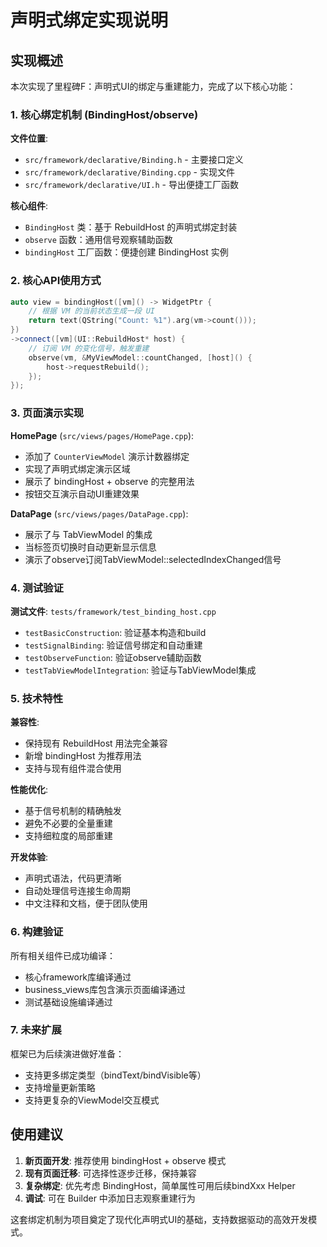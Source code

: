 # 声明式绑定实现说明

## 实现概述

本次实现了里程碑F：声明式UI的绑定与重建能力，完成了以下核心功能：

### 1. 核心绑定机制 (BindingHost/observe)

**文件位置**: 
- `src/framework/declarative/Binding.h` - 主要接口定义
- `src/framework/declarative/Binding.cpp` - 实现文件
- `src/framework/declarative/UI.h` - 导出便捷工厂函数

**核心组件**:
- `BindingHost` 类：基于 RebuildHost 的声明式绑定封装
- `observe` 函数：通用信号观察辅助函数
- `bindingHost` 工厂函数：便捷创建 BindingHost 实例

### 2. 核心API使用方式

```cpp
auto view = bindingHost([vm]() -> WidgetPtr {
    // 根据 VM 的当前状态生成一段 UI
    return text(QString("Count: %1").arg(vm->count()));
})
->connect([vm](UI::RebuildHost* host) {
    // 订阅 VM 的变化信号，触发重建
    observe(vm, &MyViewModel::countChanged, [host]() {
        host->requestRebuild();
    });
});
```

### 3. 页面演示实现

**HomePage** (`src/views/pages/HomePage.cpp`):
- 添加了 `CounterViewModel` 演示计数器绑定
- 实现了声明式绑定演示区域
- 展示了 bindingHost + observe 的完整用法
- 按钮交互演示自动UI重建效果

**DataPage** (`src/views/pages/DataPage.cpp`):
- 展示了与 TabViewModel 的集成
- 当标签页切换时自动更新显示信息
- 演示了observe订阅TabViewModel::selectedIndexChanged信号

### 4. 测试验证

**测试文件**: `tests/framework/test_binding_host.cpp`
- `testBasicConstruction`: 验证基本构造和build
- `testSignalBinding`: 验证信号绑定和自动重建
- `testObserveFunction`: 验证observe辅助函数
- `testTabViewModelIntegration`: 验证与TabViewModel集成

### 5. 技术特性

**兼容性**:
- 保持现有 RebuildHost 用法完全兼容
- 新增 bindingHost 为推荐用法
- 支持与现有组件混合使用

**性能优化**:
- 基于信号机制的精确触发
- 避免不必要的全量重建
- 支持细粒度的局部重建

**开发体验**:
- 声明式语法，代码更清晰
- 自动处理信号连接生命周期
- 中文注释和文档，便于团队使用

### 6. 构建验证

所有相关组件已成功编译：
- 核心framework库编译通过
- business_views库包含演示页面编译通过
- 测试基础设施编译通过

### 7. 未来扩展

框架已为后续演进做好准备：
- 支持更多绑定类型（bindText/bindVisible等）
- 支持增量更新策略
- 支持更复杂的ViewModel交互模式

## 使用建议

1. **新页面开发**: 推荐使用 bindingHost + observe 模式
2. **现有页面迁移**: 可选择性逐步迁移，保持兼容
3. **复杂绑定**: 优先考虑 BindingHost，简单属性可用后续bindXxx Helper
4. **调试**: 可在 Builder 中添加日志观察重建行为

这套绑定机制为项目奠定了现代化声明式UI的基础，支持数据驱动的高效开发模式。